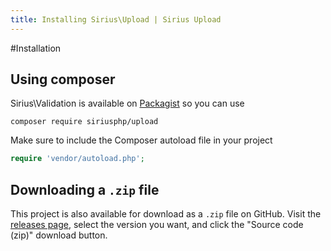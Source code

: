```yaml
---
title: Installing Sirius\Upload | Sirius Upload
---
```


#Installation

## Using composer

Sirius\Validation is available on [Packagist](https://packagist.org/packages/siriusphp/upload) so you can use
```
composer require siriusphp/upload
```

Make sure to include the Composer autoload file in your project
```php
require 'vendor/autoload.php';
```

## Downloading a `.zip` file

This project is also available for download as a `.zip` file on GitHub. Visit the [releases page](https://github.com/siriusphp/upload/releases), select the version you want, and click the "Source code (zip)" download button.

